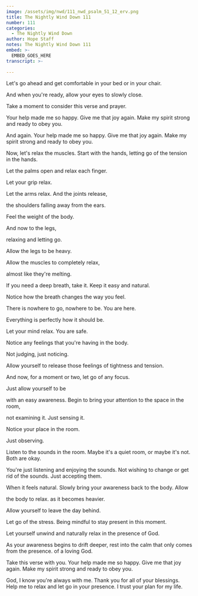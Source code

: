 ```yaml
---
image: /assets/img/nwd/111_nwd_psalm_51_12_erv.png
title: The Nightly Wind Down 111
number: 111
categories:
  - The Nightly Wind Down
author: Hope Staff
notes: The Nightly Wind Down 111
embed: >-
  EMBED_GOES_HERE
transcript: >-
  
---
```

Let's go ahead and get comfortable in your bed or in your chair.

And when you're ready, allow your eyes to slowly close.

Take a moment to consider this verse and prayer.

Your help made me so happy. Give me that joy again. Make my spirit strong and ready to obey you.

And again. Your help made me so happy. Give me that joy again. Make my spirit strong and ready to obey you.

Now, let's relax the muscles. Start with the hands, letting go of the tension in the hands.

Let the palms open and relax each finger.

Let your grip relax.

Let the arms relax. And the joints release,

the shoulders falling away from the ears.

Feel the weight of the body.

And now to the legs,

relaxing and letting go.

Allow the legs to be heavy.

Allow the muscles to completely relax,

almost like they're melting.

If you need a deep breath, take it. Keep it easy and natural.

Notice how the breath changes the way you feel.

There is nowhere to go, nowhere to be. You are here.

Everything is perfectly how it should be.

Let your mind relax. You are safe.

Notice any feelings that you're having in the body.

Not judging, just noticing.

Allow yourself to release those feelings of tightness and tension.

And now, for a moment or two, let go of any focus.

Just allow yourself to be

with an easy awareness. Begin to bring your attention to the space in the room,

not examining it. Just sensing it.

Notice your place in the room.

Just observing.

Listen to the sounds in the room. Maybe it's a quiet room, or maybe it's not. Both are okay.

You're just listening and enjoying the sounds. Not wishing to change or get rid of the sounds. Just accepting them.

When it feels natural. Slowly bring your awareness back to the body. Allow

the body to relax. as it becomes heavier.

Allow yourself to leave the day behind.

Let go of the stress. Being mindful to stay present in this moment.

Let yourself unwind and naturally relax in the presence of God.

As your awareness begins to drift deeper, rest into the calm that only comes from the presence. of a loving God.

Take this verse with you. Your help made me so happy. Give me that joy again. Make my spirit strong and ready to obey you.

God, I know you're always with me. Thank you for all of your blessings. Help me to relax and let go in your presence. I trust your plan for my life.

